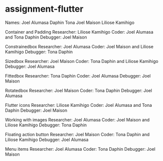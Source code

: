 # assignment-flutter

Names:
Joel Alumasa
Daphin Tona
Joel Maison
Liliose Kamihigo


Container and Padding
Researcher: Liliose Kamihigo
Coder: Joel Alumasa and Tona Daphin
Debugger: Joel Maison


Constrainedbox
Researcher: Joel Alumasa
Coder: Joel Maison and Liliose Kamihigo
Debugger: Tona Daphin

Sizedbox
Researcher: Joel Maison
Coder: Tona Daphin and Liliose Kamihigo
Debugger: Joel Alumasa

Fittedbox
Researcher: Tona Daphin
Coder: Joel Alumasa
Debugger: Joel Maison

Rotatedbox
Researcher: Joel Maison
Coder: Tona Daphin
Debugger: Joel Alumasa

Flutter icons
Researcher: Liliose Kamihigo
Coder: Joel Alumasa and Tona Daphin
Debugger: Joel Maison

Working with images
Researcher: Joel Alumasa
Coder: Joel Maison and Liliose Kamihigo
Debugger: Tona Daphin

Floating action button
Researcher: Joel Maison
Coder: Tona Daphin and Liliose Kamihigo
Debugger: Joel Alumasa

Menu items
Researcher: Joel Alumasa
Coder: Tona Daphin
Debugger: Joel Maison
